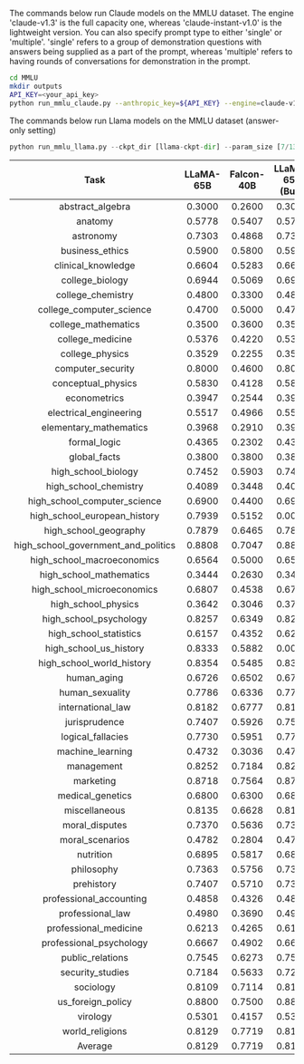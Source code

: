 The commands below run Claude models on the MMLU dataset. 
The engine 'claude-v1.3' is the full capacity one, whereas 'claude-instant-v1.0' is the lightweight version.
You can also specify prompt type to either 'single' or 'multiple'. 'single' refers to a group of demonstration questions with answers being supplied as a part of the prompt, whereas 'multiple' refers to having rounds of conversations for demonstration in the prompt.

```bash
cd MMLU
mkdir outputs
API_KEY=<your_api_key>
python run_mmlu_claude.py --anthropic_key=${API_KEY} --engine=claude-v1.3 --prompt_type='multiple'
```
The commands below run Llama models on the MMLU dataset (answer-only setting)
```python
python run_mmlu_llama.py --ckpt_dir [llama-ckpt-dir] --param_size [7/13/33/65]
```

|Task|LLaMA-65B|Falcon-40B|LLaMA-65B (Bug)|
|:----:|:----:|:----:|:----:|
|abstract_algebra|0.3000|0.2600|0.3000|
|anatomy|0.5778|0.5407|0.5778|
|astronomy|0.7303|0.4868|0.7303|
|business_ethics|0.5900|0.5800|0.5900|
|clinical_knowledge|0.6604|0.5283|0.6604|
|college_biology|0.6944|0.5069|0.6944|
|college_chemistry|0.4800|0.3300|0.4800|
|college_computer_science|0.4700|0.5000|0.4700|
|college_mathematics|0.3500|0.3600|0.3500|
|college_medicine|0.5376|0.4220|0.5376|
|college_physics|0.3529|0.2255|0.3529|
|computer_security|0.8000|0.4600|0.8000|
|conceptual_physics|0.5830|0.4128|0.5830|
|econometrics|0.3947|0.2544|0.3947|
|electrical_engineering|0.5517|0.4966|0.5517|
|elementary_mathematics|0.3968|0.2910|0.3968|
|formal_logic|0.4365|0.2302|0.4365|
|global_facts|0.3800|0.3800|0.3800|
|high_school_biology|0.7452|0.5903|0.7452|
|high_school_chemistry|0.4089|0.3448|0.4089|
|high_school_computer_science|0.6900|0.4400|0.6900|
|high_school_european_history|0.7939|0.5152|0.0000|
|high_school_geography|0.7879|0.6465|0.7879|
|high_school_government_and_politics|0.8808|0.7047|0.8808|
|high_school_macroeconomics|0.6564|0.5000|0.6590|
|high_school_mathematics|0.3444|0.2630|0.3407|
|high_school_microeconomics|0.6807|0.4538|0.6765|
|high_school_physics|0.3642|0.3046|0.3709|
|high_school_psychology|0.8257|0.6349|0.8257|
|high_school_statistics|0.6157|0.4352|0.6204|
|high_school_us_history|0.8333|0.5882|0.0000|
|high_school_world_history|0.8354|0.5485|0.8354|
|human_aging|0.6726|0.6502|0.6726|
|human_sexuality|0.7786|0.6336|0.7786|
|international_law|0.8182|0.6777|0.8182|
|jurisprudence|0.7407|0.5926|0.7500|
|logical_fallacies|0.7730|0.5951|0.7730|
|machine_learning|0.4732|0.3036|0.4732|
|management|0.8252|0.7184|0.8252|
|marketing|0.8718|0.7564|0.8718|
|medical_genetics|0.6800|0.6300|0.6800|
|miscellaneous|0.8135|0.6628|0.8135|
|moral_disputes|0.7370|0.5636|0.7370|
|moral_scenarios|0.4782|0.2804|0.4771|
|nutrition|0.6895|0.5817|0.6895|
|philosophy|0.7363|0.5756|0.7363|
|prehistory|0.7407|0.5710|0.7377|
|professional_accounting|0.4858|0.4326|0.4858|
|professional_law|0.4980|0.3690|0.4935|
|professional_medicine|0.6213|0.4265|0.6176|
|professional_psychology|0.6667|0.4902|0.6650|
|public_relations|0.7545|0.6273|0.7545|
|security_studies|0.7184|0.5633|0.7224|
|sociology|0.8109|0.7114|0.8109|
|us_foreign_policy|0.8800|0.7500|0.8800|
|virology|0.5301|0.4157|0.5301|
|world_religions|0.8129|0.7719|0.8129|
|Average|0.8129|0.7719|0.8129|


